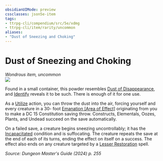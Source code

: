 ```yaml
---
obsidianUIMode: preview
cssclasses: json5e-item
tags:
- ttrpg-cli/compendium/src/5e/xdmg
- ttrpg-cli/item/rarity/uncommon
aliases: 
- "Dust of Sneezing and Choking"
---
```

# Dust of Sneezing and Choking
*Wondrous item, uncommon*  
![](Mechanics/items/img/dust-of-sneezing-and-choking.webp#right)


Found in a small container, this powder resembles [Dust of Disappearance](Mechanics/items/dust-of-disappearance-xdmg.md), and [Identify](Mechanics/spells/identify-xphb.md) reveals it to be such. There is enough of it for one use.

As a [Utilize](Mechanics/rules/actions.md#Utilize) action, you can throw the dust into the air, forcing yourself and every creature in a 30- foot [Emanation [Area of Effect]](Mechanics/rules/variant-rules/emanation-area-of-effect-xphb.md) originating from you to make a DC 15 Constitution saving throw. Constructs, Elementals, Oozes, Plants, and Undead succeed on the save automatically.

On a failed save, a creature begins sneezing uncontrollably; it has the [Incapacitated](Mechanics/rules/conditions.md#Incapacitated) condition and is suffocating. The creature repeats the save at the end of each of its turns, ending the effect on itself on a success. The effect also ends on any creature targeted by a [Lesser Restoration](Mechanics/spells/lesser-restoration-xphb.md) spell.

*Source: Dungeon Master's Guide (2024) p. 255*